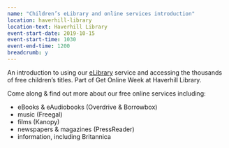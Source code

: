 ```yaml
---
name: "Children’s eLibrary and online services introduction"
location: haverhill-library
location-text: Haverhill Library
event-start-date: 2019-10-15
event-start-time: 1030
event-end-time: 1200
breadcrumb: y
---
```


An introduction to using our [eLibrary](/elibrary/) service and accessing the thousands of free children’s titles. Part of Get Online Week at Haverhill Library.

Come along & find out more about our free online services including:

- eBooks & eAudiobooks (Overdrive &amp; Borrowbox)
- music (Freegal)
- films (Kanopy)
- newspapers & magazines (PressReader)
- information, including Britannica
